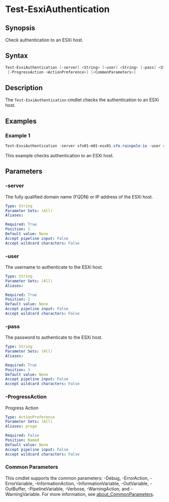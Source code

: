 # Test-EsxiAuthentication

## Synopsis

Check authentication to an ESXi host.

## Syntax

```powershell
Test-EsxiAuthentication [-server] <String> [-user] <String> [-pass] <String>
 [-ProgressAction <ActionPreference>] [<CommonParameters>]
```

## Description

The `Test-EsxiAuthentication` cmdlet checks the authentication to an ESXi host.

## Examples

### Example 1

```powershell
Test-EsxiAuthentication -server sfo01-m01-esx01.sfo.rainpole.io -user root -pass VMware1!
```

This example checks authentication to an ESXi host.

## Parameters

### -server

The fully qualified domain name (FQDN) or IP address of the ESXi host.

```yaml
Type: String
Parameter Sets: (All)
Aliases:

Required: True
Position: 1
Default value: None
Accept pipeline input: False
Accept wildcard characters: False
```

### -user

The username to authenticate to the ESXi host.

```yaml
Type: String
Parameter Sets: (All)
Aliases:

Required: True
Position: 2
Default value: None
Accept pipeline input: False
Accept wildcard characters: False
```

### -pass

The password to authenticate to the ESXi host.

```yaml
Type: String
Parameter Sets: (All)
Aliases:

Required: True
Position: 3
Default value: None
Accept pipeline input: False
Accept wildcard characters: False
```

### -ProgressAction

Progress Action

```yaml
Type: ActionPreference
Parameter Sets: (All)
Aliases: proga

Required: False
Position: Named
Default value: None
Accept pipeline input: False
Accept wildcard characters: False
```

### Common Parameters

This cmdlet supports the common parameters: -Debug, -ErrorAction, -ErrorVariable, -InformationAction, -InformationVariable, -OutVariable, -OutBuffer, -PipelineVariable, -Verbose, -WarningAction, and -WarningVariable. For more information, see [about_CommonParameters](http://go.microsoft.com/fwlink/?LinkID=113216).
